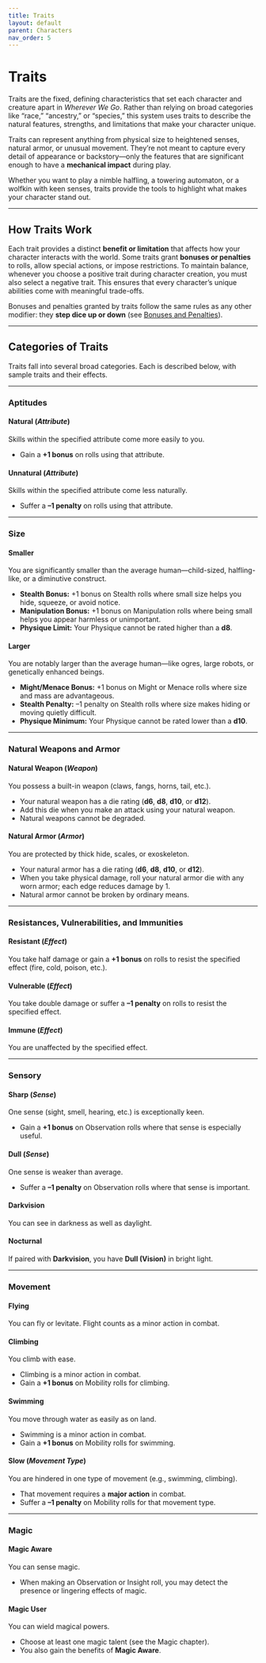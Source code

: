 ```yaml
---
title: Traits
layout: default
parent: Characters
nav_order: 5
---
```


# Traits
Traits are the fixed, defining characteristics that set each character and creature apart in *Wherever We Go*. Rather than relying on broad categories like “race,” “ancestry,” or “species,” this system uses traits to describe the natural features, strengths, and limitations that make your character unique.

Traits can represent anything from physical size to heightened senses, natural armor, or unusual movement. They’re not meant to capture every detail of appearance or backstory—only the features that are significant enough to have a **mechanical impact** during play.

Whether you want to play a nimble halfling, a towering automaton, or a wolfkin with keen senses, traits provide the tools to highlight what makes your character stand out.

---

## How Traits Work
Each trait provides a distinct **benefit or limitation** that affects how your character interacts with the world. Some traits grant **bonuses or penalties** to rolls, allow special actions, or impose restrictions. To maintain balance, whenever you choose a positive trait during character creation, you must also select a negative trait. This ensures that every character’s unique abilities come with meaningful trade-offs.

Bonuses and penalties granted by traits follow the same rules as any other modifier: they **step dice up or down** (see [Bonuses and Penalties](/action-rolls#bonuses-and-penalties)).

---

## Categories of Traits
Traits fall into several broad categories. Each is described below, with sample traits and their effects.

---

### Aptitudes

#### Natural (*Attribute*)
Skills within the specified attribute come more easily to you.
- Gain a **+1 bonus** on rolls using that attribute.

#### Unnatural (*Attribute*)
Skills within the specified attribute come less naturally.
- Suffer a **–1 penalty** on rolls using that attribute.

---

### Size

#### Smaller
You are significantly smaller than the average human—child-sized, halfling-like, or a diminutive construct.
- **Stealth Bonus:** +1 bonus on Stealth rolls where small size helps you hide, squeeze, or avoid notice.  
- **Manipulation Bonus:** +1 bonus on Manipulation rolls where being small helps you appear harmless or unimportant.  
- **Physique Limit:** Your Physique cannot be rated higher than a **d8**.

#### Larger
You are notably larger than the average human—like ogres, large robots, or genetically enhanced beings.
- **Might/Menace Bonus:** +1 bonus on Might or Menace rolls where size and mass are advantageous.  
- **Stealth Penalty:** –1 penalty on Stealth rolls where size makes hiding or moving quietly difficult.  
- **Physique Minimum:** Your Physique cannot be rated lower than a **d10**.

---

### Natural Weapons and Armor

#### Natural Weapon (*Weapon*)
You possess a built-in weapon (claws, fangs, horns, tail, etc.).  
- Your natural weapon has a die rating (**d6**, **d8**, **d10**, or **d12**).  
- Add this die when you make an attack using your natural weapon.  
- Natural weapons cannot be degraded.

#### Natural Armor (*Armor*)
You are protected by thick hide, scales, or exoskeleton.  
- Your natural armor has a die rating (**d6**, **d8**, **d10**, or **d12**).  
- When you take physical damage, roll your natural armor die with any worn armor; each edge reduces damage by 1.  
- Natural armor cannot be broken by ordinary means.

---

### Resistances, Vulnerabilities, and Immunities

#### Resistant (*Effect*)
You take half damage or gain a **+1 bonus** on rolls to resist the specified effect (fire, cold, poison, etc.).

#### Vulnerable (*Effect*)
You take double damage or suffer a **–1 penalty** on rolls to resist the specified effect.

#### Immune (*Effect*)
You are unaffected by the specified effect.

---

### Sensory

#### Sharp (*Sense*)
One sense (sight, smell, hearing, etc.) is exceptionally keen.  
- Gain a **+1 bonus** on Observation rolls where that sense is especially useful.

#### Dull (*Sense*)
One sense is weaker than average.  
- Suffer a **–1 penalty** on Observation rolls where that sense is important.

#### Darkvision
You can see in darkness as well as daylight.

#### Nocturnal
If paired with **Darkvision**, you have **Dull (Vision)** in bright light.

---

### Movement

#### Flying
You can fly or levitate. Flight counts as a minor action in combat.

#### Climbing
You climb with ease.  
- Climbing is a minor action in combat.  
- Gain a **+1 bonus** on Mobility rolls for climbing.

#### Swimming
You move through water as easily as on land.  
- Swimming is a minor action in combat.  
- Gain a **+1 bonus** on Mobility rolls for swimming.

#### Slow (*Movement Type*)
You are hindered in one type of movement (e.g., swimming, climbing).  
- That movement requires a **major action** in combat.  
- Suffer a **–1 penalty** on Mobility rolls for that movement type.

---

### Magic

#### Magic Aware
You can sense magic.  
- When making an Observation or Insight roll, you may detect the presence or lingering effects of magic.

#### Magic User
You can wield magical powers.  
- Choose at least one magic talent (see the Magic chapter).  
- You also gain the benefits of **Magic Aware**.